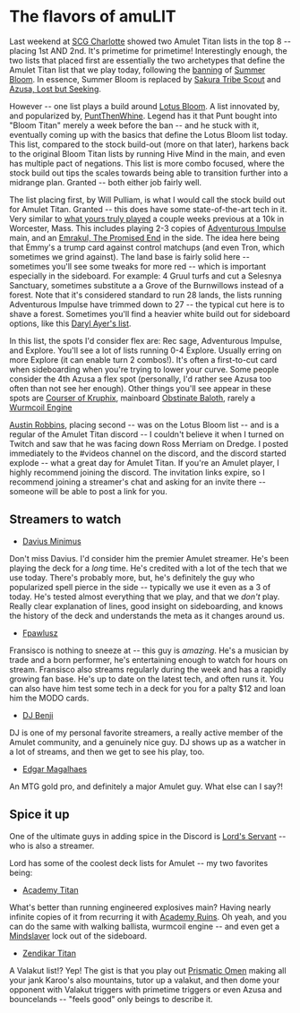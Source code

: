 # The flavors of amuLIT

Last weekend at [SCG Charlotte](http://www.starcitygames.com/decks/results/format/28/event_ID/47/start_date/27-10-2018/end_date/27-10-2018/city/Charlotte/state/NC/start/1/finish/32/w_perc/0/g_perc/0/r_perc/0/b_perc/0/u_perc/0/a_perc/0/order_1/finish/limit/50/start_num/0/) showed two Amulet Titan lists in the top 8 -- placing 1st AND 2nd. It's primetime for primetime! Interestingly enough, the two lists that placed first are essentially the two archetypes that define the Amulet Titan list that we play today, following the [banning](https://magic.wizards.com/en/articles/archive/news/january-18-2016-banned-and-restricted-announcement-2016-01-18) of [Summer Bloom](https://scryfall.com/card/9ed/273/summer-bloom). In essence, Summer Bloom is replaced by [Sakura Tribe Scout](https://scryfall.com/card/sok/144/sakura-tribe-scout) and [Azusa, Lost but Seeking](https://scryfall.com/card/a25/161/azusa-lost-but-seeking).

However -- one list plays a build around [Lotus Bloom](https://scryfall.com/card/mma/208/lotus-bloom). A list innovated by, and  popularized by, [PuntThenWhine](https://www.mtggoldfish.com/player/PuntThenWhine). Legend has it that Punt bought into "Bloom Titan" merely a week before the ban -- and he stuck with it, eventually coming up with the basics that define the Lotus Bloom list today. This list, compared to the stock build-out (more on that later), harkens back to the original Bloom Titan lists by running Hive Mind in the main, and even has multiple pact of negations. This list is more combo focused, where the stock build out tips the scales towards being able to transition further into a midrange plan. Granted -- both either job fairly well.

The list placing first, by Will Pulliam, is what I would call the stock build out for Amulet Titan. Granted -- this does have some state-of-the-art tech in it. Very similar to [what yours truly played](https://drive.google.com/file/d/1c1dRfby8YhXRQIDDAzWw0V4KD2uyvPeK/view?usp=sharing) a couple weeks previous at a 10k in Worcester, Mass. This includes playing 2-3 copies of [Adventurous Impulse](https://scryfall.com/card/dom/153/adventurous-impulse) main, and an [Emrakul, The Promised End](https://scryfall.com/card/emn/6/emrakul-the-promised-end) in the side. The idea here being that Emmy's a trump card against control matchups (and even Tron, which sometimes we grind against). The land base is fairly solid here -- sometimes you'll see some tweaks for more red -- which is important especially in the sideboard. For example: 4 Gruul turfs and cut a Selesnya Sanctuary, sometimes substitute a a Grove of the Burnwillows instead of a forest. Note that it's considered standard to run 28 lands, the lists running Adventurous Impulse have trimmed down to 27 -- the typical cut here is to shave a forest. Sometimes you'll find a heavier white build out for sideboard options, like this [Daryl Ayer's list](https://www.mtgtop8.com/event?e=19522&d=324870&f=MO).

In this list, the spots I'd consider flex are: Rec sage, Adventurous Impulse, and Explore. You'll see a lot of lists running 0-4 Explore. Usually erring on more Explore (it can enable turn 2 combos!). It's often a first-to-cut card when sideboarding when you're trying to lower your curve. Some people consider the 4th Azusa a flex spot (personally, I'd rather see Azusa too often than not see her enough). Other things you'll see appear in these spots are [Courser of Kruphix](https://scryfall.com/card/a25/164/courser-of-kruphix), mainboard [Obstinate Baloth](https://scryfall.com/card/ima/179/obstinate-baloth), rarely a [Wurmcoil Engine](https://scryfall.com/card/cm2/231/wurmcoil-engine)

[Austin Robbins](https://www.twitch.tv/itzautin), placing second -- was on the Lotus Bloom list -- and is a regular of the Amulet Titan discord -- I couldn't believe it when I turned on Twitch and saw that he was facing down Ross Merriam on Dredge. I posted immediately to the #videos channel on the discord, and the discord started explode -- what a great day for Amulet Titan. If you're an Amulet player, I highly recommend joining the discord. The invitation links expire, so I recommend joining a streamer's chat and asking for an invite there -- someone will be able to post a link for you.

## Streamers to watch

* [Davius Minimus](https://www.twitch.tv/daviusminimus)

Don't miss Davius. I'd consider him the premier Amulet streamer. He's been playing the deck for a *long* time. He's credited with a lot of the tech that we use today. There's probably more, but, he's definitely the guy who popularized spell pierce in the side -- typically we use it even as a 3 of today. He's tested almost everything that we play, and that we *don't* play. Really clear explanation of lines, good insight on sideboarding, and knows the history of the deck and understands the meta as it changes around us.

* [Fpawlusz](https://www.twitch.tv/fpawlusz)

Fransisco is nothing to sneeze at -- this guy is *amazing*. He's a musician by trade and a born performer, he's entertaining enough to watch for hours on stream. Fransisco also streams regularly during the week and has a rapidly growing fan base. He's up to date on the latest tech, and often runs it. You can also have him test some tech in a deck for you for a palty $12 and loan him the MODO cards. 

* [DJ Benji](https://www.twitch.tv/djbenji21)

DJ is one of my personal favorite streamers, a really active member of the Amulet community, and a genuinely nice guy. DJ shows up as a watcher in a lot of streams, and then we get to see his play, too.

* [Edgar Magalhaes](https://twitter.com/EdgarMTG)

An MTG gold pro, and definitely a major Amulet guy. What else can I say?!

## Spice it up

One of the ultimate guys in adding spice in the Discord is [Lord's Servant](https://www.twitch.tv/lords_serv) -- who is also a streamer. 

Lord has some of the coolest deck lists for Amulet -- my two favorites being:

* [Academy Titan](http://tappedout.net/mtg-decks/academy-titan-og/)

What's better than running engineered explosives main? Having nearly infinite copies of it from recurring it with [Academy Ruins](https://scryfall.com/card/mma/219/academy-ruins). Oh yeah, and you can do the same with walking ballista, wurmcoil engine -- and even get a [Mindslaver](https://scryfall.com/card/som/176/mindslaver) lock out of the sideboard.

* [Zendikar Titan](http://tappedout.net/mtg-decks/zendikar-titan/)

A Valakut list!? Yep! The gist is that you play out [Prismatic Omen](https://scryfall.com/card/shm/126/prismatic-omen) making all your jank Karoo's also mountains, tutor up a valakut, and then dome your opponent with Valakut triggers with primetime triggers or even Azusa and bouncelands -- "feels good" only beings to describe it.
